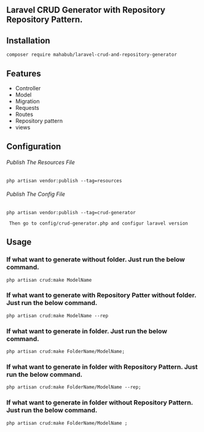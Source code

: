 ## Laravel CRUD Generator with Repository Repository Pattern.

## Installation

```
composer require mahabub/laravel-crud-and-repository-generator
```

## Features

* Controller
* Model
* Migration
* Requests
* Routes
* Repository pattern
* views

## Configuration

###### Publish The Resources File

```
php artisan vendor:publish --tag=resources
```
###### Publish The Config File

```
php artisan vendor:publish --tag=crud-generator
```
 
```
 Then go to config/crud-generator.php and configur laravel version
```

## Usage

### If what want to generate without folder. Just run the below command.

```
php artisan crud:make ModelName 
```

### If what want to generate with Repository Patter without folder. Just run the below command.

```
php artisan crud:make ModelName --rep
```

### If what want to generate in folder. Just run the below command.

```
php artisan crud:make FolderName/ModelName;
```

### If what want to generate in folder with Repository Pattern. Just run the below command.

```
php artisan crud:make FolderName/ModelName --rep;
```
### If what want to generate in folder without Repository Pattern. Just run the below command.

```
php artisan crud:make FolderName/ModelName ;
```


